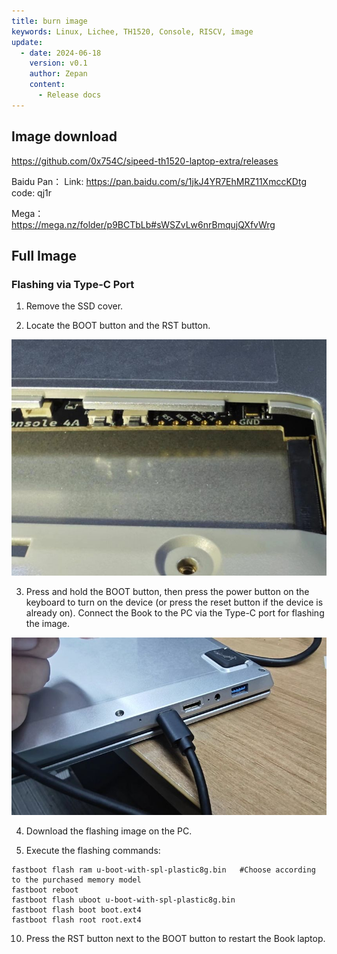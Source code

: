 ```yaml
---
title: burn image
keywords: Linux, Lichee, TH1520, Console, RISCV, image
update:
  - date: 2024-06-18
    version: v0.1
    author: Zepan
    content:
      - Release docs
---
```


## Image download

https://github.com/0x754C/sipeed-th1520-laptop-extra/releases

Baidu Pan：
Link: https://pan.baidu.com/s/1jkJ4YR7EhMRZ11XmccKDtg   
code: qj1r   

Mega：   
https://mega.nz/folder/p9BCTbLb#sWSZvLw6nrBmqujQXfvWrg   


## Full Image

### Flashing via Type-C Port

1. Remove the SSD cover.

2. Locate the BOOT button and the RST button.

![boot_and_rst_key](./assets/burn_image/boot_and_rst_key.jpg)

3. Press and hold the BOOT button, then press the power button on the keyboard to turn on the device (or press the reset button if the device is already on). Connect the Book to the PC via the Type-C port for flashing the image.

![typec_connect](./assets/burn_image/typec_connect.jpg)

4. Download the flashing image on the PC.


5. Execute the flashing commands:

```
fastboot flash ram u-boot-with-spl-plastic8g.bin   #Choose according to the purchased memory model
fastboot reboot
fastboot flash uboot u-boot-with-spl-plastic8g.bin
fastboot flash boot boot.ext4
fastboot flash root root.ext4
```

10. Press the RST button next to the BOOT button to restart the Book laptop.


